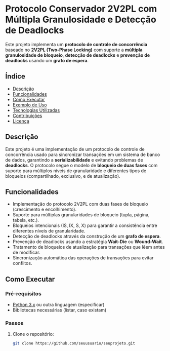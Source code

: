 # Protocolo Conservador 2V2PL com Múltipla Granulosidade e Detecção de Deadlocks

Este projeto implementa um **protocolo de controle de concorrência** baseado no **2V2PL (Two-Phase Locking)** com suporte a **múltipla granulosidade de bloqueio**, **detecção de deadlocks** e **prevenção de deadlocks** usando um **grafo de espera**.

## Índice
- [Descrição](#descrição)
- [Funcionalidades](#funcionalidades)
- [Como Executar](#como-executar)
- [Exemplo de Uso](#exemplo-de-uso)
- [Tecnologias Utilizadas](#tecnologias-utilizadas)
- [Contribuições](#contribuições)
- [Licença](#licença)

## Descrição

Este projeto é uma implementação de um protocolo de controle de concorrência usado para sincronizar transações em um sistema de banco de dados, garantindo a **serializabilidade** e evitando problemas de **deadlocks**. O protocolo segue o modelo de **bloqueio de duas fases** com suporte para múltiplos níveis de granularidade e diferentes tipos de bloqueios (compartilhado, exclusivo, e de atualização).

## Funcionalidades

- Implementação do protocolo 2V2PL com duas fases de bloqueio (crescimento e encolhimento).
- Suporte para múltiplas granularidades de bloqueio (tupla, página, tabela, etc.).
- Bloqueios intencionais (IS, IX, S, X) para garantir a consistência entre diferentes níveis de granularidade.
- Detecção de deadlocks através da construção de um **grafo de espera**.
- Prevenção de deadlocks usando a estratégia **Wait-Die** ou **Wound-Wait**.
- Tratamento de bloqueios de atualização para transações que lêem antes de modificar.
- Sincronização automática das operações de transações para evitar conflitos.

## Como Executar

### Pré-requisitos

- [Python 3.x](https://www.python.org/downloads/) ou outra linguagem (especificar)
- Bibliotecas necessárias (listar, caso existam)

### Passos

1. Clone o repositório:
   ```bash
   git clone https://github.com/seuusuario/seuprojeto.git
